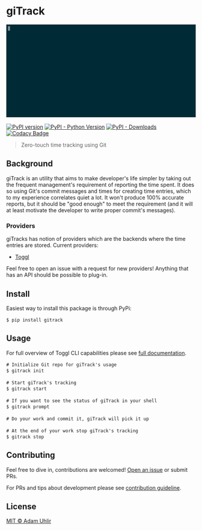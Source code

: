# giTrack

[![giTrack demonstration](./docs/assets/demonstration-short.gif)](https://asciinema.org/a/220104)

[![PyPI version](https://badge.fury.io/py/gitrack.svg)](https://badge.fury.io/py/gitrack) 
[![PyPI - Python Version](https://img.shields.io/pypi/pyversions/gitrack.svg)](https://pypi.org/project/gitrack)
[![PyPI - Downloads](https://img.shields.io/pypi/dm/gitrack.svg)](https://pypi.org/project/gitrack/) 
[![Codacy Badge](https://api.codacy.com/project/badge/Grade/fd28ce2a500a4b1fab6f9a0a40e2fa80)](https://app.codacy.com/app/AuHau/giTrack?utm_source=github.com&utm_medium=referral&utm_content=AuHau/giTrack&utm_campaign=Badge_Grade_Dashboard)

> Zero-touch time tracking using Git

## Background

giTrack is an utility that aims to make developer's life simpler by taking out the frequent management's requirement of
reporting the time spent. It does so using Git's commit messages and times for creating time entries, which to my
experience correlates quiet a lot. It won't produce 100% accurate reports, but it should be "good enough" to meet the
requirement (and it will at least motivate the developer to write proper commit's messages).

### Providers

giTracks has notion of providers which are the backends where the time entries are stored. Current providers:

 * [Toggl](https://toggl.com)
 
Feel free to open an issue with a request for new providers! Anything that has an API should be possible to plug-in.

## Install

Easiest way to install this package is through PyPi:

```shell
$ pip install gitrack
```

## Usage

For full overview of Toggl CLI capabilities please see [full documentation](https://gitrack.adam-uhlir.me).

```shell
# Initialize Git repo for giTrack's usage
$ gitrack init

# Start giTrack's tracking
$ gitrack start

# If you want to see the status of giTrack in your shell
$ gitrack prompt

# Do your work and commit it, giTrack will pick it up

# At the end of your work stop giTrack's tracking
$ gitrack stop
```

## Contributing

Feel free to dive in, contributions are welcomed! [Open an issue](https://github.com/drobertadams/toggl-cli/issues/new) or submit PRs.

For PRs and tips about development please see [contribution guideline](./CONTRIBUTING.md).

## License

[MIT ©  Adam Uhlir](./LICENSE)